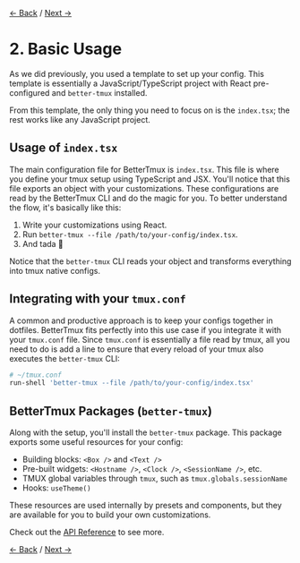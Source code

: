 [← Back](./1-setup.md) / [Next →](./3-api-reference.md)

# 2. Basic Usage

As we did previously, you used a template to set up your config. This template is essentially a JavaScript/TypeScript project with React pre-configured and `better-tmux` installed.

From this template, the only thing you need to focus on is the `index.tsx`; the rest works like any JavaScript project.

## Usage of `index.tsx`

The main configuration file for BetterTmux is `index.tsx`. This file is where you define your tmux setup using TypeScript and JSX. You'll notice that this file exports an object with your customizations. These configurations are read by the BetterTmux CLI and do the magic for you. To better understand the flow, it's basically like this:
1. Write your customizations using React.
2. Run `better-tmux --file /path/to/your-config/index.tsx`.
3. And tada 🎉

Notice that the `better-tmux` CLI reads your object and transforms everything into tmux native configs.

## Integrating with your `tmux.conf`

A common and productive approach is to keep your configs together in dotfiles. BetterTmux fits perfectly into this use case if you integrate it with your `tmux.conf` file. Since `tmux.conf` is essentially a file read by tmux, all you need to do is add a line to ensure that every reload of your tmux also executes the `better-tmux` CLI:

```sh
# ~/tmux.conf
run-shell 'better-tmux --file /path/to/your-config/index.tsx'
```

## BetterTmux Packages (`better-tmux`)

Along with the setup, you'll install the `better-tmux` package. This package exports some useful resources for your config:

- Building blocks: `<Box />` and `<Text />`
- Pre-built widgets: `<Hostname />`, `<Clock />`, `<SessionName />`, etc.
- TMUX global variables through `tmux`, such as `tmux.globals.sessionName`
- Hooks: `useTheme()`

These resources are used internally by presets and components, but they are available for you to build your own customizations.

Check out the [API Reference](./api-reference.md) to see more.


[← Back](./1-setup.md) / [Next →](./3-api-reference.md)
